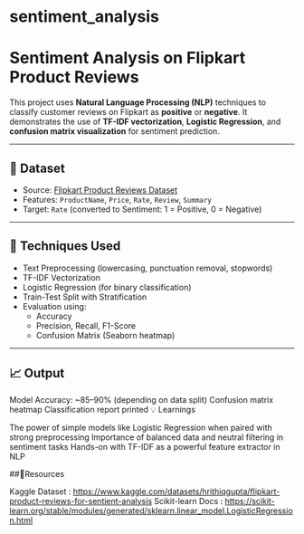 # sentiment_analysis

# Sentiment Analysis on Flipkart Product Reviews

This project uses **Natural Language Processing (NLP)** techniques to classify customer reviews on Flipkart as **positive** or **negative**. It demonstrates the use of **TF-IDF vectorization**, **Logistic Regression**, and **confusion matrix visualization** for sentiment prediction.

---

## 📂 Dataset

- Source: [Flipkart Product Reviews Dataset](https://www.kaggle.com/datasets/hrithiqgupta/flipkart-product-reviews-for-sentient-analysis)
- Features: `ProductName`, `Price`, `Rate`, `Review`, `Summary`
- Target: `Rate` (converted to Sentiment: 1 = Positive, 0 = Negative)

---

## 🔧 Techniques Used 

- Text Preprocessing (lowercasing, punctuation removal, stopwords)
- TF-IDF Vectorization
- Logistic Regression (for binary classification)
- Train-Test Split with Stratification
- Evaluation using:
  - Accuracy
  - Precision, Recall, F1-Score
  - Confusion Matrix (Seaborn heatmap)

---
## 📈 Output

Model Accuracy: ~85–90% (depending on data split)
Confusion matrix heatmap
Classification report printed
💡 Learnings

The power of simple models like Logistic Regression when paired with strong preprocessing
Importance of balanced data and neutral filtering in sentiment tasks
Hands-on with TF-IDF as a powerful feature extractor in NLP

##📎Resources

Kaggle Dataset : https://www.kaggle.com/datasets/hrithiqgupta/flipkart-product-reviews-for-sentient-analysis
Scikit-learn Docs : https://scikit-learn.org/stable/modules/generated/sklearn.linear_model.LogisticRegression.html

